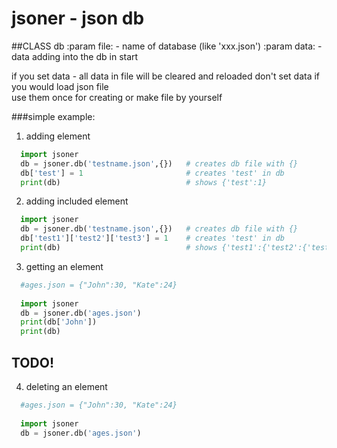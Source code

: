 # jsoner - json db


##CLASS db
    :param file:  -  name of database (like 'xxx.json')
    :param data:  -  data adding into the db in start
            
if you set data - all data in file will be cleared and reloaded 
         don't set data if you would load json file             
     use them once for creating or make file by yourself         
  
###simple example:
1. adding element 
```python
  import jsoner
  db = jsoner.db('testname.json',{})   # creates db file with {}
  db['test'] = 1                       # creates 'test' in db
  print(db)                            # shows {'test':1}
```

2. adding included element 
```python
  import jsoner
  db = jsoner.db('testname.json',{})   # creates db file with {}
  db['test1']['test2']['test3'] = 1    # creates 'test' in db
  print(db)                            # shows {'test1':{'test2':{'test3':1}}}}
```

3. getting an element
```python
  #ages.json = {"John":30, "Kate":24}
  
  import jsoner
  db = jsoner.db('ages.json')
  print(db['John'])
  print(db)
```

TODO!
-------

4. deleting an element

```python
  #ages.json = {"John":30, "Kate":24}
  
  import jsoner
  db = jsoner.db('ages.json')
  
```
